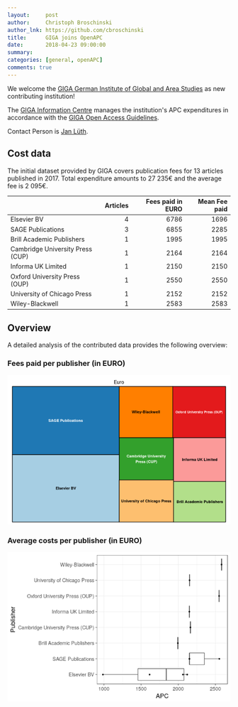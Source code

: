 ```yaml
---
layout:     post
author:     Christoph Broschinski
author_lnk: https://github.com/cbroschinski
title:      GIGA joins OpenAPC
date:       2018-04-23 09:00:00
summary:    
categories: [general, openAPC]
comments: true
---
```





We welcome the [GIGA German Institute of Global and Area Studies](https://www.giga-hamburg.de/en) as new contributing institution!

The [GIGA Information Centre](https://www.giga-hamburg.de/en/giga-information-centre) manages the institution's APC expenditures in accordance with the [GIGA Open Access Guidelines](https://www.giga-hamburg.de/en/giga-open-access-guidelines).

Contact Person is [Jan Lüth](mailto:Jan.Lueth@giga-hamburg.de).

## Cost data



The initial dataset provided by GIGA covers publication fees for 13 articles published in 2017. Total expenditure amounts to 27 235€ and the average fee is 2 095€.


|                                 | Articles| Fees paid in EURO| Mean Fee paid|
|:--------------------------------|--------:|-----------------:|-------------:|
|Elsevier BV                      |        4|              6786|          1696|
|SAGE Publications                |        3|              6855|          2285|
|Brill Academic Publishers        |        1|              1995|          1995|
|Cambridge University Press (CUP) |        1|              2164|          2164|
|Informa UK Limited               |        1|              2150|          2150|
|Oxford University Press (OUP)    |        1|              2550|          2550|
|University of Chicago Press      |        1|              2152|          2152|
|Wiley-Blackwell                  |        1|              2583|          2583|

## Overview

A detailed analysis of the contributed data provides the following overview:

### Fees paid per publisher (in EURO)

![plot of chunk tree_giga_2018_04_23_full](/figure/tree_giga_2018_04_23_full-1.png)

###  Average costs per publisher (in EURO)

![plot of chunk box_giga_2018_04_23_publisher_full](/figure/box_giga_2018_04_23_publisher_full-1.png)
